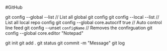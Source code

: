 #GitHub

git config --global --list                      // List all global git config
git config --local --list                       // List all local repo config
git config --global core.autocrlf true          // Auto control line feed
git config --unset `configName`                 // Removes the confirguation 
git config --global core.editor "Notepad"

git init
git add . 
git status
git commit -m "Message"
git log